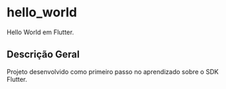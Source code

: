 # hello_world

Hello World em Flutter.

## Descrição Geral

Projeto desenvolvido como primeiro passo no aprendizado sobre o SDK Flutter.
